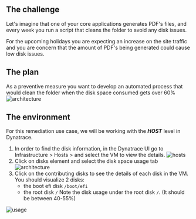 ## The challenge

Let's imagine that one of your core applications generates PDF's files, and every week you run a script that cleans the folder to avoid any disk issues.

For the upcoming holidays you are expecting an increase on the site traffic and you are concern that the amount of PDF's being generated could cause low disk issues.

## The plan

As a preventive measure you want to develop an automated process that would clean the folder when the disk space consumed gets over 60%
![architecture](../../assets/images/04-01-architecture.png)

## The environment

For this remediation use case, we will be working with the **_HOST_** level in Dynatrace.

1. In order to find the disk information, in the Dynatrace UI go to Infrastructure > Hosts > and select the VM to view the details.
   ![hosts](../../assets/images/01-01-hosts.png)
1. Click on disks element and select the disk space usage tab
   ![architecture](../../assets/images/04-01-disk-usage.png)
1. Click on the contributing disks to see the details of each disk in the VM. You should visualize 2 disks:
   - the boot efi disk `/boot/efi`
   - the root disk `/`
     Note the disk usage under the root disk `/`. (It should be between 40-55%)

![usage](../../assets/images/04-01-disk-usage-detail.png)
